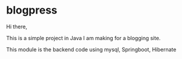 # blogpress

Hi there,

This is a simple project in Java I am making for a blogging site.

This module is the backend code using mysql, Springboot, Hibernate
